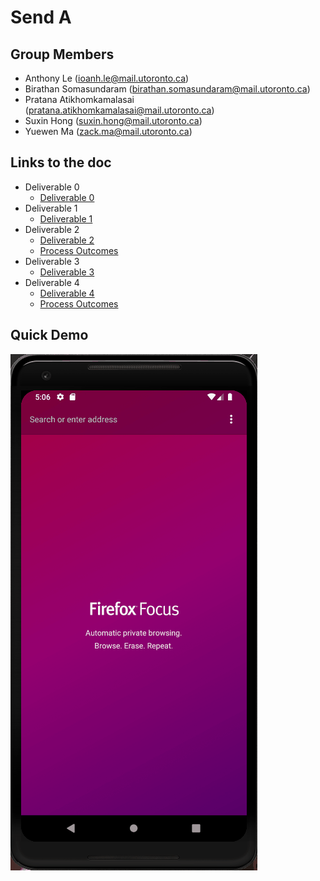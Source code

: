 # Send A
## Group Members
+ Anthony Le (ioanh.le@mail.utoronto.ca)
+ Birathan Somasundaram (birathan.somasundaram@mail.utoronto.ca)
+ Pratana Atikhomkamalasai (pratana.atikhomkamalasai@mail.utoronto.ca)
+ Suxin Hong (suxin.hong@mail.utoronto.ca)
+ Yuewen Ma (zack.ma@mail.utoronto.ca)

## Links to the doc
* Deliverable 0
  * [Deliverable 0](https://github.com/CSCD01/team_07-project/blob/master/Deliverables/Deliverable%200/Deliverable%200.pdf)
* Deliverable 1
  * [Deliverable 1](https://github.com/CSCD01/team_07-project/blob/master/Deliverables/Deliverable%201/Deliverable%201.pdf)
* Deliverable 2
  * [Deliverable 2](https://github.com/CSCD01/team_07-project/blob/master/Deliverables/Deliverable%202/Deliverable%202.pdf)
  * [Process Outcomes](https://github.com/CSCD01/team_07-project/blob/master/Deliverables/Deliverable%202/Process%20Outcomes.pdf)
* Deliverable 3
  * [Deliverable 3](https://github.com/CSCD01/team_07-project/blob/master/Deliverables/Deliverable%203/Deliverable%203.pdf)
* Deliverable 4
  * [Deliverable 4](https://github.com/CSCD01/team_07-project/blob/master/Deliverables/Deliverable%204/Deliverable%204.pdf)
  * [Process Outcomes](https://github.com/CSCD01/team_07-project/blob/master/Deliverables/Deliverable%204/Process%20Outcomes.pdf)
  
## Quick Demo
![Quick Demo](https://github.com/CSCD01/team_07-project/blob/master/Deliverables/Deliverable%204/demo.gif)
